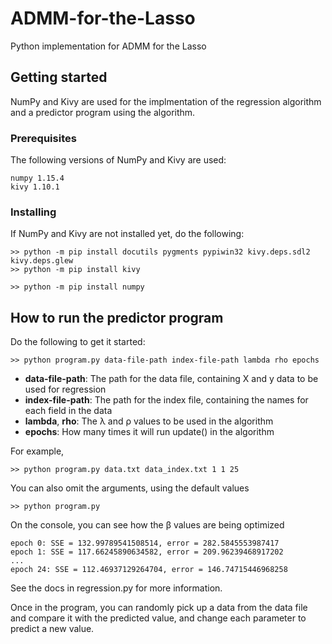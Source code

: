 # ADMM-for-the-Lasso

Python implementation for ADMM for the Lasso

## Getting started

NumPy and Kivy are used for the implmentation of the regression algorithm and a predictor program using the algorithm.

### Prerequisites

The following versions of NumPy and Kivy are used:

```
numpy 1.15.4
kivy 1.10.1
```

### Installing

If NumPy and Kivy are not installed yet, do the following:

```
>> python -m pip install docutils pygments pypiwin32 kivy.deps.sdl2 kivy.deps.glew
>> python -m pip install kivy
```

```
>> python -m pip install numpy
```

## How to run the predictor program

Do the following to get it started:

```
>> python program.py data-file-path index-file-path lambda rho epochs
```

* **data-file-path**: The path for the data file, containing X and y data to be used for regression
* **index-file-path**: The path for the index file, containing the names for each field in the data
* **lambda**, **rho**: The λ and ρ values to be used in the algorithm
* **epochs**: How many times it will run update() in the algorithm

For example, 

```
>> python program.py data.txt data_index.txt 1 1 25
```

You can also omit the arguments, using the default values

```
>> python program.py
```

On the console, you can see how the β values are being optimized

```
epoch 0: SSE = 132.99789541508514, error = 282.5845553987417
epoch 1: SSE = 117.66245890634582, error = 209.96239468917202
...
epoch 24: SSE = 112.46937129264704, error = 146.74715446968258
```

See the docs in regression.py for more information.

Once in the program, you can randomly pick up a data from the data file and compare it with the predicted value, and change each parameter to predict a new value.


